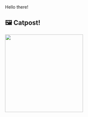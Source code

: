 Hello there!



## 🖼️ Catpost!

<sub>
    <img src="https://cdn2.thecatapi.com/images/sOf9lTb7U.jpg" height="256">
</sub>

